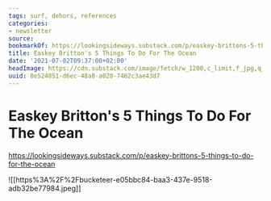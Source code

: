 ```yaml
---
tags: surf, dehors, references
categories:
- newsletter
source:
bookmarkOf: https://lookingsideways.substack.com/p/easkey-brittons-5-things-to-do-for-the-ocean
title: Easkey Britton's 5 Things To Do For The Ocean
date: '2021-07-02T09:37:00+02:00'
headImage: https://cdn.substack.com/image/fetch/w_1200,c_limit,f_jpg,q_auto:good,fl_progressive:steep/https%3A%2F%2Fbucketeer-e05bbc84-baa3-437e-9518-adb32be77984.s3.amazonaws.com%2Fpublic%2Fimages%2F576f45c6-58e8-4387-8cec-b50c018812fe_638x634.jpeg
uuid: 8e524851-d6ec-48a8-a028-7462c3ae43d7
---
```


# Easkey Britton's 5 Things To Do For The Ocean
https://lookingsideways.substack.com/p/easkey-brittons-5-things-to-do-for-the-ocean

![[https%3A%2F%2Fbucketeer-e05bbc84-baa3-437e-9518-adb32be77984.jpeg]]
